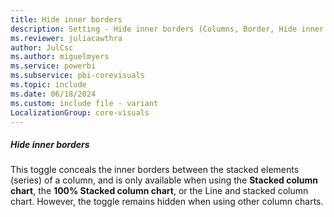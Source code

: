 ```yaml
---
title: Hide inner borders
description: Setting - Hide inner borders (Columns, Border, Hide inner borders)
ms.reviewer: juliacawthra
author: JulCsc
ms.author: miguelmyers
ms.service: powerbi
ms.subservice: pbi-corevisuals
ms.topic: include
ms.date: 06/18/2024
ms.custom: include file - variant
LocalizationGroup: core-visuals
---
```

##### Hide inner borders

This toggle conceals the inner borders between the stacked elements (series) of a column, and is only available when using the **Stacked column chart**, the **100% Stacked column chart**, or the Line and stacked column chart. However, the toggle remains hidden when using other column charts.

